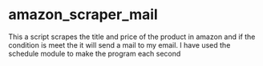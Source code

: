 # amazon_scraper_mail
This a script scrapes the title and price of the product in amazon and if the condition is meet the it will send a mail to my email. I have used the schedule module to make the program each second
